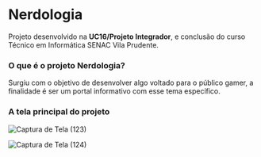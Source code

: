 # Nerdologia

Projeto desenvolvido na **UC16/Projeto Integrador**, e conclusão do curso Técnico em Informática SENAC Vila Prudente.

### O que é o projeto Nerdologia?
Surgiu com o objetivo de desenvolver algo voltado para o público gamer, a finalidade é ser um portal informativo com esse tema específico. 

### A tela principal do projeto
![Captura de Tela (123)](https://user-images.githubusercontent.com/52213139/89622691-cb2b4e00-d869-11ea-8bbb-0b12fe342b76.png)





![Captura de Tela (124)](https://user-images.githubusercontent.com/52213139/89622705-cff00200-d869-11ea-9d74-70cf66dacd6a.png)


